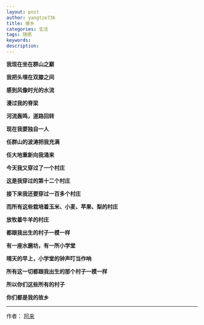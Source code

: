 ```yaml
---
layout: post
author: yangtze736
title: 故乡
categories: 生活
tags: 随感
keywords:
description:
---
```


**我现在坐在群山之巅**

**我把头埋在双膝之间**

**感到风像时光的水流**

**漫过我的脊梁**

**河流轰鸣，道路回转**

**现在我要独自一人**

**任群山的波涛把我充满**

**任大地重新向我涌来**

**今天我又穿过了一个村庄**

**这是我穿过的第十二个村庄**

**接下来我还要穿过一百多个村庄**

**而所有这些栽培着玉米、小麦、苹果、梨的村庄**

**放牧着牛羊的村庄**

**都跟我出生的村子一模一样**

**有一座水磨坊，有一所小学堂**

**晴天的早上，小学堂的钟声叮当作响**

**所有这一切都跟我出生的那个村子一模一样**

**所以你们这些所有的村子**

**你们都是我的故乡**

---

作者： [阿来](http://baike.baidu.com/link?url=9Bx5WSXy4sTlO4PLAmkpL3e4yG_QnHz2-gMcKXMObH0cajGWEOlte_-yHybH_dN4jDVnENLq4yedAyKvmE9xzv9yEiy4fEsAAtK1eAkTXyy)
